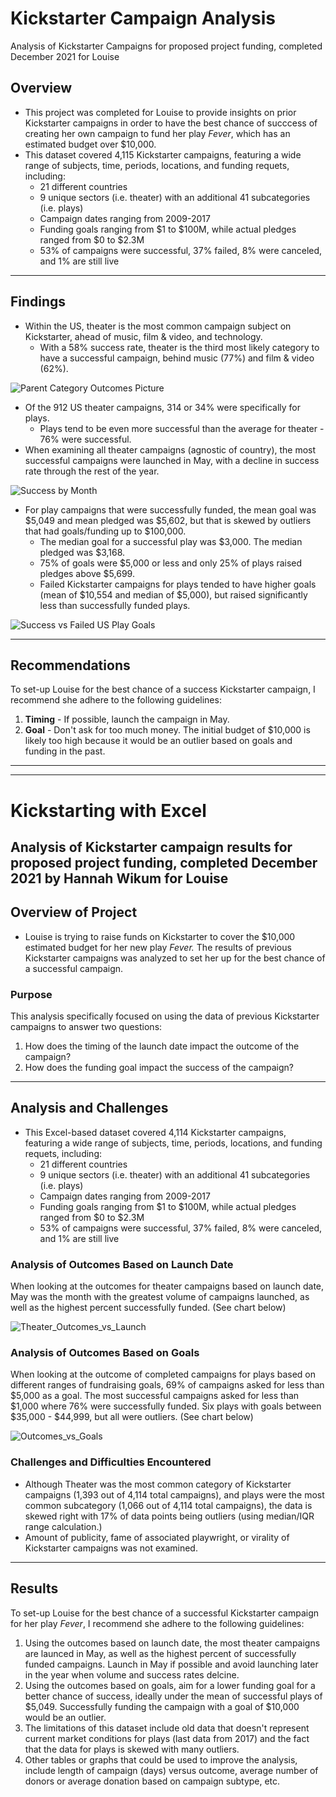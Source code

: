 # Kickstarter Campaign Analysis
Analysis of Kickstarter Campaigns for proposed project funding, completed December 2021 for Louise
## Overview
* This project was completed for Louise to provide insights on prior Kickstarter campaigns in order to have the best chance of succcess of creating her own campaign to fund her play _Fever_, which has an estimated budget over $10,000.
* This dataset covered 4,115 Kickstarter campaigns, featuring a wide range of subjects, time, periods, locations, and funding requets, including:
  * 21 different countries
  * 9 unique sectors (i.e. theater) with an additional 41 subcategories (i.e. plays)
  * Campaign dates ranging from 2009-2017
  * Funding goals ranging from $1 to $100M, while actual pledges ranged from $0 to $2.3M
  * 53% of campaigns were successful, 37% failed, 8% were canceled, and 1% are still live
 ---
 ## Findings
 * Within the US, theater is the most common campaign subject on Kickstarter, ahead of music, film & video, and technology.
   * With a 58% success rate, theater is the third most likely category to have a successful campaign, behind music (77%) and film & video (62%).
   
![Parent Category Outcomes Picture](https://user-images.githubusercontent.com/93058069/145688031-1e698abf-060d-4455-91d1-e2dff0c8e2f1.png)
   
 * Of the 912 US theater campaigns, 314 or 34% were specifically for plays.
   * Plays tend to be even more successful than the average for theater - 76% were successful.
 * When examining all theater campaigns (agnostic of country), the most successful campaigns were launched in May, with a decline in success rate through the rest of the year.
 
![Success by Month](https://user-images.githubusercontent.com/93058069/145688155-bf26d5a2-d944-4d59-9a33-83f7e4311c79.png)
 
 * For play campaigns that were successfully funded, the mean goal was $5,049 and mean pledged was $5,602, but that is skewed by outliers that had goals/funding up to $100,000.
   * The median goal for a successful play was $3,000. The median pledged was $3,168.
   * 75% of goals were $5,000 or less and only 25% of plays raised pledges above $5,699.
   * Failed Kickstarter campaigns for plays tended to have higher goals (mean of $10,554 and median of $5,000), but raised significantly less than successfully funded plays.
   
![Success vs Failed US Play Goals](https://user-images.githubusercontent.com/93058069/145688571-8437de61-3da9-4a1f-a999-45a1a64c770e.png)

---
## Recommendations
To set-up Louise for the best chance of a success Kickstarter campaign, I recommend she adhere to the following guidelines:
  1. **Timing** - If possible, launch the campaign in May.
  2. **Goal** - Don't ask for too much money. The initial budget of $10,000 is likely too high because it would be an outlier based on goals and funding in the past.

---
---
# Kickstarting with Excel
Analysis of Kickstarter campaign results for proposed project funding, completed December 2021 by Hannah Wikum for Louise
---
## Overview of Project
* Louise is trying to raise funds on Kickstarter to cover the $10,000 estimated budget for her new play _Fever._ The results of previous Kickstarter campaigns was analyzed to set her up for the best chance of a successful campaign.

### Purpose
This analysis specifically focused on using the data of previous Kickstarter campaigns to answer two questions:
 1. How does the timing of the launch date impact the outcome of the campaign?
 2. How does the funding goal impact the success of the campaign?
---

## Analysis and Challenges
* This Excel-based dataset covered 4,114 Kickstarter campaigns, featuring a wide range of subjects, time, periods, locations, and funding requets, including:
  * 21 different countries
  * 9 unique sectors (i.e. theater) with an additional 41 subcategories (i.e. plays)
  * Campaign dates ranging from 2009-2017
  * Funding goals ranging from $1 to $100M, while actual pledges ranged from $0 to $2.3M
  * 53% of campaigns were successful, 37% failed, 8% were canceled, and 1% are still live

### Analysis of Outcomes Based on Launch Date
When looking at the outcomes for theater campaigns based on launch date, May was the month with the greatest volume of campaigns launched, as well as the highest percent successfully funded. (See chart below)

![Theater_Outcomes_vs_Launch](https://user-images.githubusercontent.com/93058069/146106432-e0be2ad0-3c6c-4503-aa9a-ddaf8bf82dac.png)

### Analysis of Outcomes Based on Goals
When looking at the outcome of completed campaigns for plays based on different ranges of fundraising goals, 69% of campaigns asked for less than $5,000 as a goal. The most successful campaigns asked for less than $1,000 where 76% were successfully funded. Six plays with goals between $35,000 - $44,999, but all were outliers. (See chart below)

![Outcomes_vs_Goals](https://user-images.githubusercontent.com/93058069/146107003-f8bb7997-ed6b-477f-8dfb-3e7d59ac3c5d.png)

### Challenges and Difficulties Encountered
* Although Theater was the most common category of Kickstarter campaigns (1,393 out of 4,114 total campaigns), and plays were the most common subcategory (1,066 out of 4,114 total campaigns), the data is skewed right with 17% of data points being outliers (using median/IQR range calculation.)
* Amount of publicity, fame of associated playwright, or virality of Kickstarter campaigns was not examined.
---

## Results
To set-up Louise for the best chance of a successful Kickstarter campaign for her play _Fever_, I recommend she adhere to the following guidelines:
1. Using the outcomes based on launch date, the most theater campaigns are launced in May, as well as the highest percent of successfully funded campaigns. Launch in May if possible and avoid launching later in the year when volume and success rates delcine.
2. Using the outcomes based on goals, aim for a lower funding goal for a better chance of success, ideally under the mean of successful plays of $5,049. Successfully funding the campaign with a goal of $10,000 would be an outlier.
3. The limitations of this dataset include old data that doesn't represent current market conditions for plays (last data from 2017) and the fact that the data for plays is skewed with many outliers.
4. Other tables or graphs that could be used to improve the analysis, include length of campaign (days) versus outcome, average number of donors or average donation based on campaign subtype, etc.
